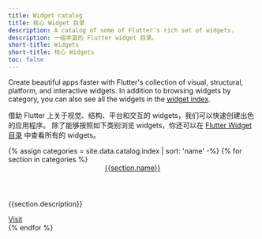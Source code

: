 ```yaml
---
title: Widget catalog
title: 核心 Widget 目录
description: A catalog of some of Flutter's rich set of widgets.
description: 一组丰富的 Flutter widget 目录。
short-title: Widgets
short-title: 核心 Widgets
toc: false
---
```


Create beautiful apps faster with Flutter's collection of visual, structural,
platform, and interactive widgets. In addition to browsing widgets by category,
you can also see all the widgets in the [widget index][].

借助 Flutter 上关于视觉、结构、平台和交互的 widgets，我们可以快速创建出色的应用程序。
除了能够按照如下类别浏览 widgets，你还可以在 [Flutter Widget 目录](/docs/reference/widgets) 中查看所有的 widgets。

<div class="card-deck card-deck--responsive">
{% assign categories = site.data.catalog.index | sort: 'name' -%}
{% for section in categories %}
    <div class="card">
        <div class="card-body">
            <a href="{{page.url}}{{section.id}}"><header class="card-title">{{section.name}}</header></a>
            <p class="card-text">{{section.description}}</p>
        </div>
        <div class="card-footer card-footer--transparent">
            <a href="{{page.url}}{{section.id}}">Visit</a>
        </div>
    </div>
{% endfor %}
</div>


[widget index]: /docs/reference/widgets
